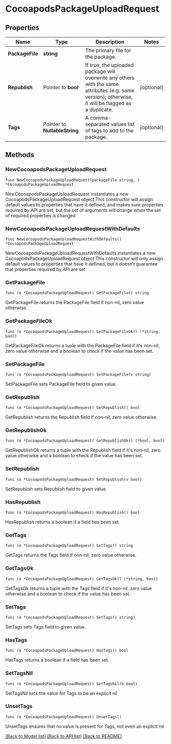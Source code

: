 # CocoapodsPackageUploadRequest

## Properties

Name | Type | Description | Notes
------------ | ------------- | ------------- | -------------
**PackageFile** | **string** | The primary file for the package. | 
**Republish** | Pointer to **bool** | If true, the uploaded package will overwrite any others with the same attributes (e.g. same version); otherwise, it will be flagged as a duplicate. | [optional] 
**Tags** | Pointer to **NullableString** | A comma-separated values list of tags to add to the package. | [optional] 

## Methods

### NewCocoapodsPackageUploadRequest

`func NewCocoapodsPackageUploadRequest(packageFile string, ) *CocoapodsPackageUploadRequest`

NewCocoapodsPackageUploadRequest instantiates a new CocoapodsPackageUploadRequest object
This constructor will assign default values to properties that have it defined,
and makes sure properties required by API are set, but the set of arguments
will change when the set of required properties is changed

### NewCocoapodsPackageUploadRequestWithDefaults

`func NewCocoapodsPackageUploadRequestWithDefaults() *CocoapodsPackageUploadRequest`

NewCocoapodsPackageUploadRequestWithDefaults instantiates a new CocoapodsPackageUploadRequest object
This constructor will only assign default values to properties that have it defined,
but it doesn't guarantee that properties required by API are set

### GetPackageFile

`func (o *CocoapodsPackageUploadRequest) GetPackageFile() string`

GetPackageFile returns the PackageFile field if non-nil, zero value otherwise.

### GetPackageFileOk

`func (o *CocoapodsPackageUploadRequest) GetPackageFileOk() (*string, bool)`

GetPackageFileOk returns a tuple with the PackageFile field if it's non-nil, zero value otherwise
and a boolean to check if the value has been set.

### SetPackageFile

`func (o *CocoapodsPackageUploadRequest) SetPackageFile(v string)`

SetPackageFile sets PackageFile field to given value.


### GetRepublish

`func (o *CocoapodsPackageUploadRequest) GetRepublish() bool`

GetRepublish returns the Republish field if non-nil, zero value otherwise.

### GetRepublishOk

`func (o *CocoapodsPackageUploadRequest) GetRepublishOk() (*bool, bool)`

GetRepublishOk returns a tuple with the Republish field if it's non-nil, zero value otherwise
and a boolean to check if the value has been set.

### SetRepublish

`func (o *CocoapodsPackageUploadRequest) SetRepublish(v bool)`

SetRepublish sets Republish field to given value.

### HasRepublish

`func (o *CocoapodsPackageUploadRequest) HasRepublish() bool`

HasRepublish returns a boolean if a field has been set.

### GetTags

`func (o *CocoapodsPackageUploadRequest) GetTags() string`

GetTags returns the Tags field if non-nil, zero value otherwise.

### GetTagsOk

`func (o *CocoapodsPackageUploadRequest) GetTagsOk() (*string, bool)`

GetTagsOk returns a tuple with the Tags field if it's non-nil, zero value otherwise
and a boolean to check if the value has been set.

### SetTags

`func (o *CocoapodsPackageUploadRequest) SetTags(v string)`

SetTags sets Tags field to given value.

### HasTags

`func (o *CocoapodsPackageUploadRequest) HasTags() bool`

HasTags returns a boolean if a field has been set.

### SetTagsNil

`func (o *CocoapodsPackageUploadRequest) SetTagsNil(b bool)`

 SetTagsNil sets the value for Tags to be an explicit nil

### UnsetTags
`func (o *CocoapodsPackageUploadRequest) UnsetTags()`

UnsetTags ensures that no value is present for Tags, not even an explicit nil

[[Back to Model list]](../README.md#documentation-for-models) [[Back to API list]](../README.md#documentation-for-api-endpoints) [[Back to README]](../README.md)


